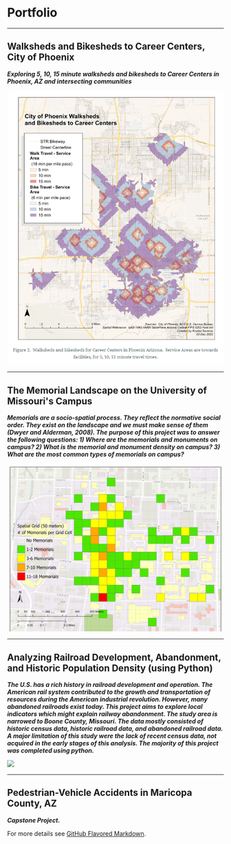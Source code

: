 # Portfolio

---

## Walksheds and Bikesheds to Career Centers, City of Phoenix

***Exploring 5, 10, 15 minute walksheds and bikesheds to Career Centers in Phoenix, AZ and intersecting communities***

[<img src="images/Walksheds_and_bikesheds.png?raw=true"/>](https://storymaps.arcgis.com/stories/1b23c0736c6140bebdc5611bc529a1d4)

---

## The Memorial Landscape on the University of Missouri's Campus

***Memorials are a socio-spatial process. They reflect the normative social order. They exist on the landscape and we must make sense of them (Dwyer and Alderman, 2008). The purpose of this project was to answer the following questions: 1) Where are the memorials and monuments on campus? 2) What is the memorial and monument density on campus? 3) What are the most common types of memorials on campus?***

<img src="images/SpatialGrid.png?raw=true"/>

---

## Analyzing Railroad Development, Abandonment, and Historic Population Density (using Python)

***The U.S. has a rich history in railroad development and operation.  The American rail system contributed to the growth and transportation of resources during the American industrial revolution.  However, many abandoned railroads exist today.  This project aims to explore local indicators which might explain railway abandonment.  The study area is narrowed to Boone County, Missouri.  The data mostly consisted of historic census data, historic railroad data, and abandoned railroad data.  A major limitation of this study were the lack of recent census data, not acquired in the early stages of this analysis.   The majority of this project was completed using python.***

<img src="images/Population Density and Rail Abandonment Boone County, MO (1810-present).png?raw=true"/>

---

## Pedestrian-Vehicle Accidents in Maricopa County, AZ

***Capstone Project.***

For more details see [GitHub Flavored Markdown](https://guides.github.com/features/mastering-markdown/).
